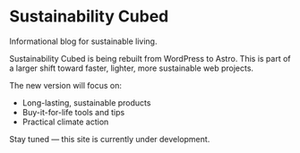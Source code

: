 # Sustainability Cubed
Informational blog for sustainable living. 

Sustainability Cubed is being rebuilt from WordPress to Astro. This is part of a larger shift toward faster, lighter, more sustainable web projects.

The new version will focus on:
- Long-lasting, sustainable products
- Buy-it-for-life tools and tips
- Practical climate action

Stay tuned — this site is currently under development.
